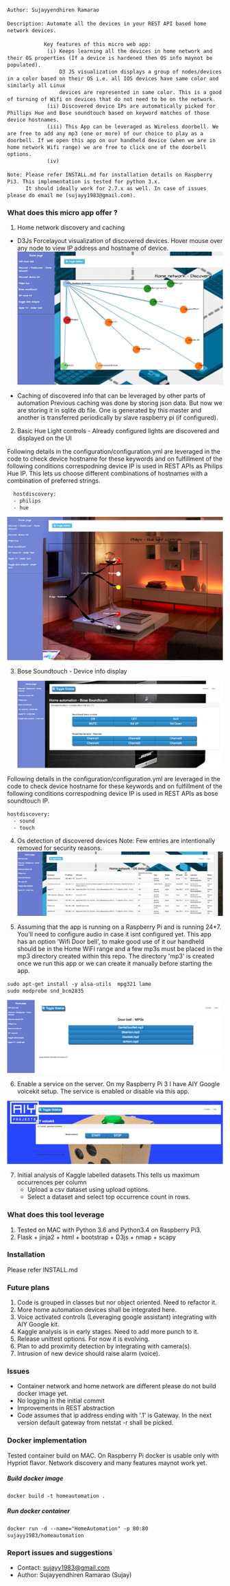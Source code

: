 ```
Author: Sujayyendhiren Ramarao

Description: Automate all the devices in your REST API based home network devices. 
    
            Key features of this micro web app:
             (i) Keeps learning all the devices in home network and their OS properties (If a device is hardened then OS info maynot be populated).
                 D3 JS visualization displays a group of nodes/devices in a color based on their OS i.e. all IOS devices have same color and similarly all Linux 
                 devices are represented in same color. This is a good of turning of Wifi on devices that do not need to be on the network.
             (ii) Discovered device IPs are automatically picked for Phillips Hue and Bose soundtouch based on keyword matches of those device hostnames.
             (iii) This App can be leveraged as Wireless doorbell. We are free to add any mp3 (one or more) of our choice to play as a doorbell. If we open this app on our handheld device (when we are in home network Wifi range) we are free to click one of the doorbell options. 
             (iv) 

Note: Please refer INSTALL.md for installation details on Raspberry Pi3. This implementation is tested for python 3.x. 
      It should ideally work for 2.7.x as well. In case of issues please do email me (sujayy1983@gmail.com).
```

### What does this micro app offer ?

1. Home network discovery and caching 

  - D3Js Forcelayout visualization of discovered devices. Hover mouse over any node to view
    IP address and hostname of device.
    ![Discovered home network](/static/img/samplenw.png)

  - Caching of discovered info that can be leveraged by other parts of automation
    Previous caching was done by storing json data. But now we are storing it in sqlite db file. One is generated by this master and another is
    transferred periodically by slave raspberry pi (if configured).

2. Basic Hue Light controls - Already configured lights are discovered and displayed on the UI

  Following details in the configuration/configuration.yml are leveraged in the code to check device hostname for these keywords and on fulfillment of the following conditions correspodning device IP is used in REST APIs as Philips Hue IP. This lets us choose different combinations of hostnames with a combination
  of preferred strings.
  ```
    hostdiscovery:
    - philips
    - hue
  ```
   ![Philips Hue view](/static/img/samplehue.png)

3. Bose Soundtouch - Device info display

   ![BoseSoundtouch view](/static/img/samplebose.png)

  Following details in the configuration/configuration.yml are leveraged in the code to check device hostname for these keywords and on fulfillment of the following conditions correspodning device IP is used in REST APIs as bose soundtouch IP.
  ```
  hostdiscovery:
    - sound
    - touch
  ```

4. Os detection of discovered devices 
   Note: Few entries are intentionally removed for security reasons.
   ![OS detection of home devices](/static/img/sampleosdetect.png)

5. Assuming that the app is running on a Raspberry Pi and is running 24*7. You'll need to configure audio in case it isnt configured yet. This app has an option 'Wifi Door bell', to make good use of it our handheld should be in the Home WiFi range and a few mp3s must be placed in the mp3 directory created within this repo. The directory 'mp3' is created once we run this app or we can create it manually before starting the app.

```
sudo apt-get install -y alsa-utils  mpg321 lame
sudo modprobe snd_bcm2835
```

![Wifi based doorbell](/static/img/samplewifidoorbell.png)

6. Enable a service on the server. On my Raspberry Pi 3 I have AIY Google voicekit setup. The service is enabled or disable via this app.

![Google AIY service control](/static/img/sampleaiy.png)

7. Initial analysis of Kaggle labelled datasets
   This tells us maximum occurrences per column
   - Upload a csv dataset using upload options.
   - Select a dataset and select top occurrence count in rows.


### What does this tool leverage
1. Tested on MAC with Python 3.6 and Python3.4 on Raspberry Pi3.
2. Flask + jinja2 + html + bootstrap + D3js + nmap + scapy


### Installation 
Please refer INSTALL.md

### Future plans
1. Code is grouped in classes but nor object oriented. Need to refactor it.
2. More home automation devices shall be integrated here.
3. Voice activated controls (Leveraging google assistant) integrating with AIY Google kit.
4. Kaggle analysis is in early stages. Need to add more punch to it.
5. Release unittest options. For now it is evolving.
6. Plan to add proximity detection by integrating with camera(s).
7. Intrusion of new device should raise alarm (voice).


### Issues
- Container network and home network are different please do not build docker image yet.
- No logging in the initial commit
- Improvements in REST abstraction 
- Code assumes that ip address ending with '.1' is Gateway. In the next version default gateway from netstat -r shall be picked.


### Docker implementation

Tested container build on MAC. On Raspberry Pi docker is usable only with Hypriot flavor. 
Network discovery and many features maynot work yet.

##### Build docker image
```
docker build -t homeautomation .
```

##### Run docker container
```
docker run -d --name="HomeAutomation" -p 80:80 sujayy1983/homeautomation
```

### Report issues and suggestions
- Contact: sujayy1983@gmail.com
- Author: Sujayyendhiren Ramarao (Sujay)
